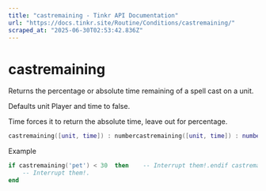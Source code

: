 ```yaml
---
title: "castremaining - Tinkr API Documentation"
url: "https://docs.tinkr.site/Routine/Conditions/castremaining/"
scraped_at: "2025-06-30T02:53:42.836Z"
---
```


# castremaining

Returns the percentage or absolute time remaining of a spell cast on a unit.

Defaults unit Player and time to false.

Time forces it to return the absolute time, leave out for percentage.

```lua
castremaining([unit, time]) : numbercastremaining([unit, time]) : number
```

Example

```lua
if castremaining('pet') < 30  then    -- Interrupt them!.endif castremaining('pet') < 30  then
    -- Interrupt them!.
end
```